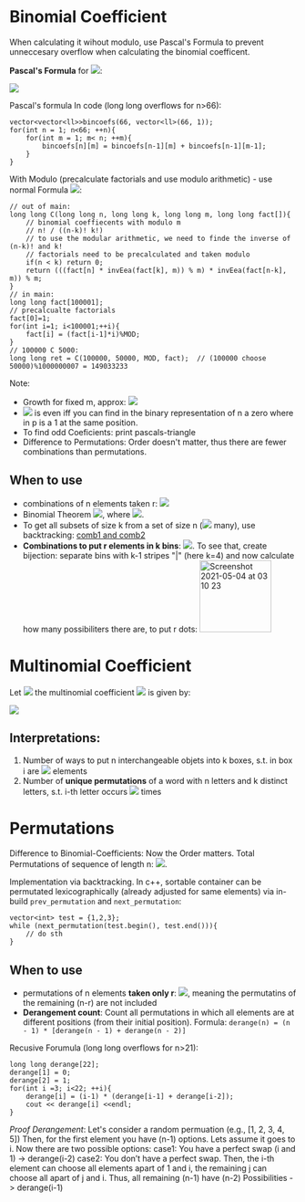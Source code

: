 # Binomial Coefficient

When calculating it wihout modulo, use Pascal's Formula to prevent unneccesary overflow when calculating the binomial coefficent.

**Pascal's Formula** for <img src="https://render.githubusercontent.com/render/math?math=\binom{n}{m}">:

<img src="https://render.githubusercontent.com/render/math?math=\binom{n}{m}=\begin{cases}1,  \:\:\:\:\:\:\:\:\:\:\:\:\:\:\:\:\:\:\:\:\:\:\:\:\:\:\:\:\:\:\:\: \text{if } m=0\\1 , \:\:\:\:\:\:\:\:\:\:\:\:\:\:\:\:\:\:\:\:\:\:\:\:\:\:\:\:\:\:\:\: \text{if } n=m\\\binom{n-1}{m} %2B\binom{n-1}{m-1} , \:\: \text{else}\end{cases}">

Pascal's formula In code (long long overflows for n>66):
```
vector<vector<ll>>bincoefs(66, vector<ll>(66, 1));
for(int n = 1; n<66; ++n){
    for(int m = 1; m< n; ++m){
        bincoefs[n][m] = bincoefs[n-1][m] + bincoefs[n-1][m-1];
    }
}
```

With Modulo (precalculate factorials and use modulo arithmetic) - use normal Formula <img src="https://render.githubusercontent.com/render/math?math=\binom{n}{m} = \frac{n!}{(n-m)! \cdot m!}">:
```
// out of main:
long long C(long long n, long long k, long long m, long long fact[]){
    // binomial coeffiecents with modulo m
    // n! / ((n-k)! k!) 
    // to use the modular arithmetic, we need to finde the inverse of (n-k)! and k! 
    // factorials need to be precalculated and taken modulo
    if(n < k) return 0;
    return (((fact[n] * invEea(fact[k], m)) % m) * invEea(fact[n-k], m)) % m;
}
// in main:
long long fact[100001];
// precalcualte factorials
fact[0]=1;
for(int i=1; i<100001;++i){
    fact[i] = (fact[i-1]*i)%MOD;
}
// 100000 C 5000:
long long ret = C(100000, 50000, MOD, fact);  // (100000 choose 50000)%1000000007 = 149033233
```
Note: 
* Growth for fixed m, approx: <img src="https://render.githubusercontent.com/render/math?math=O(n^m)">
* <img src="https://render.githubusercontent.com/render/math?math=\binom{n}{p}"> is even iff you can find in the binary representation of n a zero where in p is a 1 at the same position.
* To find odd Coeficients: print pascals-triangle
* Difference to Permutations: Order doesn't matter, thus there are fewer combinations than permutations.


## When to use
* combinations of n elements taken r: <img src="https://render.githubusercontent.com/render/math?math=\binom{n}{r}">
* Binomial Theorem <img src="https://render.githubusercontent.com/render/math?math=(a %2B b)^k = x_0 a^k %2B x_1 a^{k-1}b^1 %2B \ldots %2B x_{k}b^k">, where <img src="https://render.githubusercontent.com/render/math?math=x_i = \binom{k}{i}">.
* To get all subsets of size k from a set of size n (<img src="https://render.githubusercontent.com/render/math?math=\binom{n}{k}"> many), use backtracking: 
[comb1 and comb2
](https://github.com/dirkneuhaeuser/algorithms/blob/master/templates/combinatorics.cpp)
* **Combinations to put r elements in k bins**: <img src="https://render.githubusercontent.com/render/math?math=\binom{r %2B k-1}{r}">. To see that, create bijection: separate bins with k-1 stripes "|" (here k=4) and now calculate how many possibiliters there are, to put r dots: <img width="126" alt="Screenshot 2021-05-04 at 03 10 23" src="https://user-images.githubusercontent.com/44442845/126899072-42140c0b-4880-4b5b-bcdb-2934fd517969.png">

# Multinomial Coefficient


Let <img src="https://render.githubusercontent.com/render/math?math=n = b_1 %2B b_2 %2B \ldots %2B b_k"> the multinomial coefficient <img src="https://render.githubusercontent.com/render/math?math=\binom{n}{b_1, b_2, \ldots, b_k}"> is given by:

<img src="https://render.githubusercontent.com/render/math?math=\binom{n}{b_1, b_2, \ldots, b_k} = \binom{n}{b_1} \cdot \binom{n-b_1}{b_2} \cdot \binom{n-b_1-b_2}{b_3} \cdot \ldots \cdot \binom{b_k}{b_k} = \frac{n!}{b_1! \cdot b_2! \cdot \ldots \cdot b_k!} ">

## Interpretations:
1. Number of ways to put n interchangeable objets into k boxes, s.t. in box i are <img src="https://render.githubusercontent.com/render/math?math=b_i"> elements
2. Number of **unique permutations** of a word with n letters and k distinct letters, s.t. i-th letter occurs <img src="https://render.githubusercontent.com/render/math?math=b_i"> times

# Permutations
Difference to Binomial-Coefficients: Now the Order matters. Total Permutations of sequence of length n: <img src="https://render.githubusercontent.com/render/math?math=n!">. 


Implementation via backtracking. In c++, sortable container can be permutated lexicographically (already adjusted for same elements) via in-build
`prev_permutation` and `next_permutation`:
```
vector<int> test = {1,2,3};
while (next_permutation(test.begin(), test.end())){
    // do sth
}
```
## When to use
* permutations of n elements **taken only r**: <img src="https://render.githubusercontent.com/render/math?math=\frac{n!}{(n-r)!}">, meaning the permutatins of the remaining (n-r) are not included
* **Derangement count**: Count all permutations in which all elements are at different positions (from their initial position). Formula: `derange(n) = (n - 1) * [derange(n - 1) + derange(n - 2)]`

Recusive Forumula (long long overflows for n>21):
```
long long derange[22];
derange[1] = 0;
derange[2] = 1;
for(int i =3; i<22; ++i){
    derange[i] = (i-1) * (derange[i-1] + derange[i-2]);
    cout << derange[i] <<endl;
}
```
*Proof Derangement*: Let's consider a random permuation (e.g., [1, 2, 3, 4, 5])
Then, for the first element you have (n-1) options. Lets assume it goes to i. Now there are two possible options:
case1: You have a perfect swap (i and 1) -> derange(i-2)
case2: You don’t have a perfect swap. Then, the i-th element can choose all elements apart of 1 and i, the remaining j can choose all apart of j and i. Thus, all remaining (n-1) have (n-2) Possibilities -> derange(i-1)
